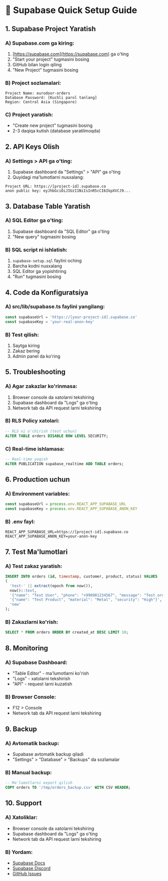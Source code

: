 # 🚀 Supabase Quick Setup Guide

## 1. Supabase Project Yaratish

### A) Supabase.com ga kiring:
1. [https://supabase.com](https://supabase.com) ga o'ting
2. "Start your project" tugmasini bosing
3. GitHub bilan login qiling
4. "New Project" tugmasini bosing

### B) Project sozlamalari:
```
Project Name: eurodoor-orders
Database Password: [Kuchli parol tanlang]
Region: Central Asia (Singapore)
```

### C) Project yaratish:
- "Create new project" tugmasini bosing
- 2-3 daqiqa kutish (database yaratilmoqda)

## 2. API Keys Olish

### A) Settings > API ga o'ting:
1. Supabase dashboard da "Settings" > "API" ga o'ting
2. Quyidagi ma'lumotlarni nusxalang:

```
Project URL: https://[project-id].supabase.co
anon public key: eyJhbGciOiJIUzI1NiIsInR5cCI6IkpXVCJ9...
```

## 3. Database Table Yaratish

### A) SQL Editor ga o'ting:
1. Supabase dashboard da "SQL Editor" ga o'ting
2. "New query" tugmasini bosing

### B) SQL script ni ishlatish:
1. `supabase-setup.sql` faylini oching
2. Barcha kodni nusxalang
3. SQL Editor ga yopishtiring
4. "Run" tugmasini bosing

## 4. Code da Konfiguratsiya

### A) src/lib/supabase.ts faylini yangilang:
```typescript
const supabaseUrl = 'https://[your-project-id].supabase.co'
const supabaseKey = 'your-real-anon-key'
```

### B) Test qilish:
1. Saytga kiring
2. Zakaz bering
3. Admin panel da ko'ring

## 5. Troubleshooting

### A) Agar zakazlar ko'rinmasa:
1. Browser console da xatolarni tekshiring
2. Supabase dashboard da "Logs" ga o'ting
3. Network tab da API request larni tekshiring

### B) RLS Policy xatolari:
```sql
-- RLS ni o'chirish (test uchun)
ALTER TABLE orders DISABLE ROW LEVEL SECURITY;
```

### C) Real-time ishlamasa:
```sql
-- Real-time yoqish
ALTER PUBLICATION supabase_realtime ADD TABLE orders;
```

## 6. Production uchun

### A) Environment variables:
```typescript
const supabaseUrl = process.env.REACT_APP_SUPABASE_URL
const supabaseKey = process.env.REACT_APP_SUPABASE_ANON_KEY
```

### B) .env fayl:
```
REACT_APP_SUPABASE_URL=https://[project-id].supabase.co
REACT_APP_SUPABASE_ANON_KEY=your-anon-key
```

## 7. Test Ma'lumotlari

### A) Test zakaz yaratish:
```sql
INSERT INTO orders (id, timestamp, customer, product, status) VALUES 
(
  'test-' || extract(epoch from now()),
  now()::text,
  '{"name": "Test User", "phone": "+998901234567", "message": "Test order"}',
  '{"name": "Test Product", "material": "Metal", "security": "High"}',
  'new'
);
```

### B) Zakazlarni ko'rish:
```sql
SELECT * FROM orders ORDER BY created_at DESC LIMIT 10;
```

## 8. Monitoring

### A) Supabase Dashboard:
- "Table Editor" - ma'lumotlarni ko'rish
- "Logs" - xatolarni tekshirish
- "API" - request larni kuzatish

### B) Browser Console:
- F12 > Console
- Network tab da API request larni tekshiring

## 9. Backup

### A) Avtomatik backup:
- Supabase avtomatik backup qiladi
- "Settings" > "Database" > "Backups" da sozlamalar

### B) Manual backup:
```sql
-- Ma'lumotlarni export qilish
COPY orders TO '/tmp/orders_backup.csv' WITH CSV HEADER;
```

## 10. Support

### A) Xatoliklar:
- Browser console da xatolarni tekshiring
- Supabase dashboard da "Logs" ga o'ting
- Network tab da API request larni tekshiring

### B) Yordam:
- [Supabase Docs](https://supabase.com/docs)
- [Supabase Discord](https://discord.supabase.com)
- [GitHub Issues](https://github.com/supabase/supabase/issues)
